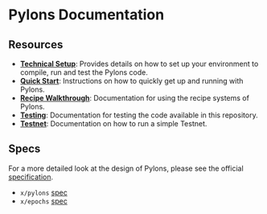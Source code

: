 # Pylons Documentation

## Resources

- **[Technical Setup](../TECHNICAL-SETUP.md)**: Provides details on how to set up your environment to compile, run
  and test the Pylons code.
- **[Quick Start](./QUICK_START.md)**: Instructions on how to quickly get up and running with Pylons.
- **[Recipe Walkthrough](./RECIPE_WALKTHROUGH.md)**: Documentation for using the recipe systems of Pylons.
- **[Testing](./TESTING.md)**: Documentation for testing the code available in this repository.
- **[Testnet](./TESTNET.md)**: Documentation on how to run a simple Testnet.

## Specs

For a more detailed look at the design of Pylons, please see the official [specification](./spec/README.md).
- `x/pylons` [spec](../x/pylons/spec/README.md)
- `x/epochs` [spec](../x/epochs/spec/README.md)